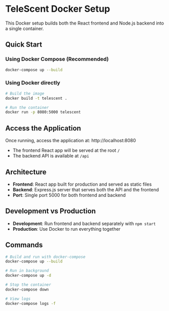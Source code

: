 # TeleScent Docker Setup

This Docker setup builds both the React frontend and Node.js backend into a single container.

## Quick Start

### Using Docker Compose (Recommended)
```bash
docker-compose up --build
```

### Using Docker directly
```bash
# Build the image
docker build -t telescent .

# Run the container
docker run -p 8080:5000 telescent
```

## Access the Application

Once running, access the application at: http://localhost:8080

- The frontend React app will be served at the root `/`
- The backend API is available at `/api`

## Architecture

- **Frontend**: React app built for production and served as static files
- **Backend**: Express.js server that serves both the API and the frontend
- **Port**: Single port 5000 for both frontend and backend

## Development vs Production

- **Development**: Run frontend and backend separately with `npm start`
- **Production**: Use Docker to run everything together

## Commands

```bash
# Build and run with docker-compose
docker-compose up --build

# Run in background
docker-compose up -d

# Stop the container
docker-compose down

# View logs
docker-compose logs -f
```